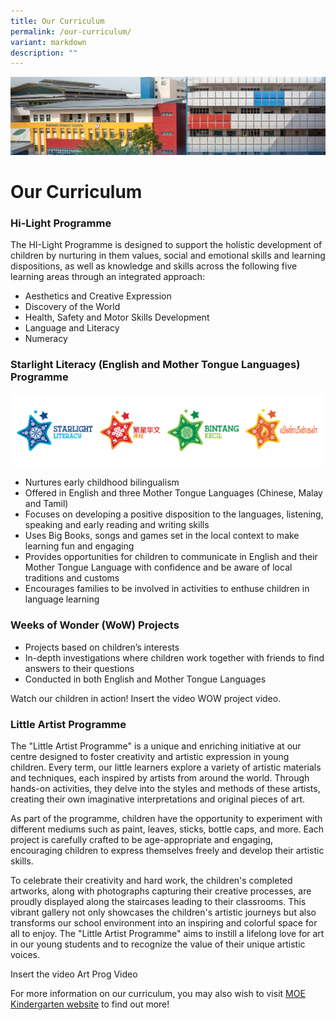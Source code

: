```yaml
---
title: Our Curriculum
permalink: /our-curriculum/
variant: markdown
description: ""
---
```

![](/images/mk%20kindergarten.jpg)

Our Curriculum
========================

### Hi-Light Programme
The HI-Light Programme is designed to support the holistic development of children by nurturing in them values, social and emotional skills and learning dispositions, as well as knowledge and skills across the following five learning areas through an integrated approach:
* Aesthetics and Creative Expression
* Discovery of the World
* Health, Safety and Motor Skills Development 
* Language and Literacy
* Numeracy

### Starlight Literacy (English and Mother Tongue Languages) Programme
![](/images/mk_stars_001.png)
* Nurtures early childhood bilingualism 
* Offered in English and three Mother Tongue Languages (Chinese, Malay and Tamil)
* Focuses on developing a positive disposition to the languages, listening, speaking and early reading and writing skills  
* Uses Big Books, songs and games set in the local context to make learning fun and engaging
* Provides opportunities for children to communicate in English and their Mother Tongue Language with confidence and be aware of local traditions and customs
* Encourages families to be involved in activities to enthuse children in language learning 

### Weeks of Wonder (WoW) Projects
* Projects based on children’s interests
* In-depth investigations where children work together with friends to find answers to their questions
* Conducted in both English and Mother Tongue Languages

Watch our children in action!
Insert the video WOW project video. 

### Little Artist Programme
The "Little Artist Programme" is a unique and enriching initiative at our centre designed to foster creativity and artistic expression in young children. Every term, our little learners explore a variety of artistic materials and techniques, each inspired by artists from around the world. Through hands-on activities, they delve into the styles and methods of these artists, creating their own imaginative interpretations and original pieces of art.

As part of the programme, children have the opportunity to experiment with different mediums such as paint, leaves, sticks, bottle caps, and more. Each project is carefully crafted to be age-appropriate and engaging, encouraging children to express themselves freely and develop their artistic skills.

To celebrate their creativity and hard work, the children's completed artworks, along with photographs capturing their creative processes, are proudly displayed along the staircases leading to their classrooms. This vibrant gallery not only showcases the children's artistic journeys but also transforms our school environment into an inspiring and colorful space for all to enjoy. The "Little Artist Programme" aims to instill a lifelong love for art in our young students and to recognize the value of their unique artistic voices.

Insert the video Art Prog Video

For more information on our curriculum, you may also wish to visit [MOE Kindergarten website](https://www.moe.gov.sg/preschool/moe-kindergarten/curriculum-and-learning-environment) to find out more!
